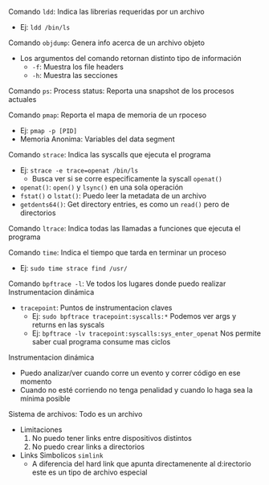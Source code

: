 Comando `ldd`: Indica las librerias requeridas por un archivo
- Ej: `ldd /bin/ls`

Comando `objdump`: Genera info acerca de un archivo objeto
- Los argumentos del comando retornan distinto tipo de información
    - `-f`: Muestra los file headers
    - `-h`: Muestra las secciones

Comando `ps`: Process status: Reporta una snapshot de los procesos actuales

Comando `pmap`: Reporta el mapa de memoria de un rpoceso
- Ej: `pmap -p [PID]`
- Memoria Anonima: Variables del data segment

Comando `strace`: Indica las syscalls que ejecuta el programa
- Ej: `strace -e trace=openat /bin/ls`
    - Busca ver si se corre especificamente la syscall `openat()`
- `openat()`: `open()` y `lsync()` en una sola operación 
- `fstat()` o `lstat()`: Puedo leer la metadata de un archivo
- `getdents64()`: Get directory entries, es como un `read()` pero de directorios

Comando `ltrace`: Indica todas las llamadas a funciones que ejecuta el programa

Comando `time`: Indica el tiempo que tarda en terminar un proceso
- Ej: `sudo time strace find /usr/`

Comando `bpftrace -l`: Ve todos los lugares donde puedo realizar Instrumentacion dinámica
- `tracepoint`: Puntos de instrumentacion claves
    - Ej: `sudo bpftrace tracepoint:syscalls:*` Podemos ver args y returns en las syscals
    - Ej: `bpftrace -lv tracepoint:syscalls:sys_enter_openat` Nos permite saber cual programa consume mas ciclos

Instrumentacion dinámica
- Puedo analizar/ver cuando corre un evento y correr código en ese momento
- Cuando no esté corriendo no tenga penalidad y cuando lo haga sea la mínima posible

Sistema de archivos: Todo es un archivo
- Limitaciones
    1. No puedo tener links entre dispositivos distintos
    2. No puedo crear links a directorios
- Links Simbolicos `simlink`
    - A diferencia del hard link que apunta directamenente al d:irectorio este es un tipo de archivo especial
